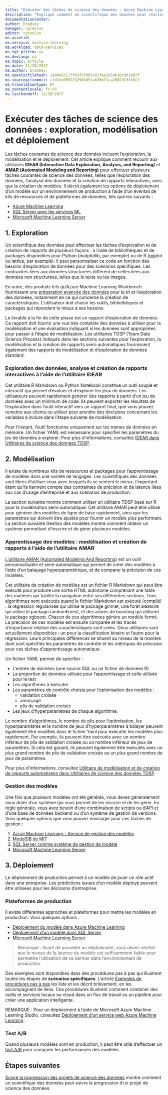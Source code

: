 ```yaml
---
title: "Exécuter des tâches de science des données - Azure Machine Learning | Microsoft Docs"
description: "Explique comment un scientifique des données peut réaliser un projet de science des données de manière traçable et collaborative, avec gestion de versions."
documentationcenter: 
author: bradsev
manager: cgronlun
editor: cgronlun
ms.assetid: 
ms.service: machine-learning
ms.workload: data-services
ms.tgt_pltfrm: na
ms.devlang: na
ms.topic: article
ms.date: 11/28/2017
ms.author: bradsev;
ms.openlocfilehash: 1ad4e8c117f93f2f085c01fae2a5ab38cdd10d2f
ms.sourcegitcommit: cfd1ea99922329b3d5fab26b71ca2882df33f6c2
ms.translationtype: HT
ms.contentlocale: fr-FR
ms.lasthandoff: 11/30/2017
---
```

# <a name="execute-data-science-tasks-exploration-modeling-and-deployment"></a>Exécuter des tâches de science des données : exploration, modélisation et déploiement

Les tâches courantes de science des données incluent l’exploration, la modélisation et le déploiement. Cet article explique comment recourir aux utilitaires **IDEAR (Interactive Data Exploration, Analysis, and Reporting)** et **AMAR (Automated Modeling and Reporting)** pour effectuer plusieurs tâches courantes de science des données, telles que l’exploration des données, l’analyse des données et la création de rapports interactives, ainsi que la création de modèles. Il décrit également les options de déploiement d’un modèle sur un environnement de production à l’aide d’un éventail de kits de ressources et de plateformes de données, tels que les suivants :

- [Azure Machine Learning](../preview/index.yml)
- [SQL Server avec les services ML](https://docs.microsoft.com/sql/advanced-analytics/r/r-services#in-database-analytics-with-sql-server)
- [Microsoft Machine Learning Server](https://docs.microsoft.com/machine-learning-server/what-is-machine-learning-server)


## 1. <a name='DataQualityReportUtility-1'></a> Exploration 

Un scientifique des données peut effectuer les tâches d’exploration et de création de rapports de plusieurs façons : à l’aide de bibliothèques et de packages disponibles pour Python (matplotlib, par exemple) ou de R (ggplot ou lattice, par exemple). Il peut personnaliser ce code en fonction des besoins d’exploration de données pour des scénarios spécifiques. Les contraintes liées aux données structurées diffèrent de celles liées aux données non structurées, telles que le texte ou les images. 

En outre, des produits tels qu’Azure Machine Learning Workbench fournissent une [préparation avancée des données](../preview/tutorial-bikeshare-dataprep.md) pour le tri et l’exploration des données, notamment en ce qui concerne la création de caractéristiques. L’utilisateur doit choisir les outils, bibliothèques et packages qui répondent le mieux à ses besoins. 

Le livrable à la fin de cette phase est un rapport d’exploration de données. Ce rapport doit fournir une vue très complète des données à utiliser pour la modélisation et une évaluation indiquant si les données sont appropriées pour passer à l’étape de modélisation. Les utilitaires TDSP (Team Data Science Process) indiqués dans les sections suivantes pour l’exploration, la modélisation et la création de rapports semi-automatiques fournissent également des rapports de modélisation et d’exploration de données standard. 

### <a name="interactive-data-exploration-analysis-and-reporting-using-the-idear-utility"></a>Exploration des données, analyse et création de rapports interactives à l’aide de l’utilitaire IDEAR

Cet utilitaire R Markdown ou Python Notebook constitue un outil souple et interactif qui permet d’évaluer et d’explorer les jeux de données. Les utilisateurs peuvent rapidement générer des rapports à partir d’un jeu de données avec un minimum de code. Ils peuvent exporter les résultats de l’exploration dans l’outil interactif vers un rapport final, que vous pouvez remettre aux clients ou utiliser pour prendre des décisions concernant les variables à inclure dans l’étape suivante de modélisation.

Pour l’instant, l’outil fonctionne uniquement sur les trames de données en mémoire. Un fichier YAML est nécessaire pour spécifier les paramètres du jeu de données à explorer. Pour plus d’informations, consultez [IDEAR dans Utilitaires de science des données TDSP](https://github.com/Azure/Azure-TDSP-Utilities/tree/master/DataScienceUtilities/DataReport-Utils).


## 2. <a name='ModelingUtility-2'></a> Modélisation

Il existe de nombreux kits de ressources et packages pour l’apprentissage de modèles dans une variété de langages. Les scientifiques des données sont libres d’utiliser ceux avec lesquels ils se sentent le mieux, l’important étant qu’ils tiennent compte des contraintes de précision et de latence liées aux cas d’usage d’entreprise et aux scénarios de production.

La section suivante montre comment utiliser un utilitaire TDSP basé sur R pour la modélisation semi-automatique. Cet utilitaire AMAR peut être utilisé pour générer des modèles de ligne de base rapidement, ainsi que les paramètres qui doivent être ajustés pour fournir un modèle plus performant.
La section suivante Gestion des modèles montre comment obtenir un système permettant d’inscrire et de gérer plusieurs modèles.


### <a name="model-training-modeling-and-reporting-using-the-amar-utility"></a>Apprentissage des modèles : modélisation et création de rapports à l’aide de l’utilitaire AMAR

[L’utilitaire AMAR (Automated Modeling And Reporting)](https://github.com/Azure/Azure-TDSP-Utilities/tree/master/DataScienceUtilities/Modeling) est un outil personnalisable et semi-automatique qui permet de créer des modèles à l’aide d’un balayage hyperparamétrique, et de comparer la précision de ces modèles. 

Cet utilitaire de création de modèles est un fichier R Markdown qui peut être exécuté pour produire une sortie HTML autonome comprenant une table des matières qui facilite la navigation entre ses différentes sections. Trois algorithmes sont exécutés quand le fichier Markdown est exécuté (compilé) : la régression régularisée qui utilise le package glmnet, une forêt aléatoire qui utilise le package randomForest, et des arbres de boosting qui utilisent le package xgboost. Chacun de ces algorithmes génère un modèle formé. La précision de ces modèles est ensuite comparée et les tracés d’importance relative des caractéristiques sont créés. Deux utilitaires sont actuellement disponibles : un pour la classification binaire et l’autre pour la régression. Leurs principales différences se situent au niveau de la manière dont sont spécifiés les paramètres de contrôle et les métriques de précision pour ces tâches d’apprentissage automatique. 

Un fichier YAML permet de spécifier :

- L’entrée de données (une source SQL ou un fichier de données R) 
- La proportion de données utilisée pour l’apprentissage et celle utilisée pour le test
- Les algorithmes à exécuter 
- Les paramètres de contrôle choisis pour l’optimisation des modèles :
    - validation croisée 
    - amorçage
    - plis de validation croisée
- Les jeux d’hyperparamètres de chaque algorithme. 

Le nombre d’algorithmes, le nombre de plis pour l’optimisation, les hyperparamètres et le nombre de jeux d’hyperparamètres à balayer peuvent également être modifiés dans le fichier Yaml pour exécuter les modèles plus rapidement. Par exemple, ils peuvent être exécutés avec un nombre inférieur de plis de validation croisée ou un nombre inférieur de jeux de paramètres. Si cela est garanti, ils peuvent également être exécutés avec un plus grand nombre de plis de validation croisée ou un plus grand nombre de jeux de paramètres.

Pour plus d’informations, consultez [Utilitaire de modélisation et de création de rapports automatisées dans Utilitaires de science des données TDSP](https://github.com/Azure/Azure-TDSP-Utilities/tree/master/DataScienceUtilities/Modeling).

### <a name="model-management"></a>Gestion des modèles
Une fois que plusieurs modèles ont été générés, vous devez généralement vous doter d’un système qui vous permet de les inscrire et de les gérer. En règle générale, vous avez besoin d’une combinaison de scripts ou d’API et d’une base de données backend ou d’un système de gestion de versions. Voici quelques options que vous pouvez envisager pour ces tâches de gestion :

1. [Azure Machine Learning - Service de gestion des modèles](../preview/index.yml)
2. [ModelDB de MIT](https://mitdbg.github.io/modeldb/) 
3. [SQL Server comme système de gestion de modèle](https://blogs.technet.microsoft.com/dataplatforminsider/2016/10/17/sql-server-as-a-machine-learning-model-management-system/)
4. [Microsoft Machine Learning Server](https://docs.microsoft.com/sql/advanced-analytics/r/r-server-standalone)

## 3. <a name='Deployment-3'></a> Déploiement

Le déploiement de production permet à un modèle de jouer un rôle actif dans une entreprise. Les prédictions issues d’un modèle déployé peuvent être utilisées pour les décisions d’entreprise.

### <a name="production-platforms"></a>Plateformes de production
Il existe différentes approches et plateformes pour mettre les modèles en production. Voici quelques options :


- [Déploiement du modèle dans Azure Machine Learning](https://docs.microsoft.com/azure/machine-learning/preview/model-management-overview)
- [Déploiement d’un modèle dans SQL Server](https://docs.microsoft.com/sql/advanced-analytics/tutorials/sqldev-py6-operationalize-the-model)
- [Microsoft Machine Learning Server](https://docs.microsoft.com/sql/advanced-analytics/r/r-server-standalone)

>
>
>Remarque : Avant de procéder au déploiement, vous devez vérifier que le niveau de la latence du modèle est suffisamment faible pour permettre l’utilisation de ce dernier dans l’environnement de production.
>

Des exemples sont disponibles dans des procédures pas à pas qui illustrent toutes les étapes de **scénarios spécifiques**. L’article [Exemples de procédures pas à pas](walkthroughs.md) les liste et les décrit brièvement, en les accompagnant de liens. Ces procédures illustrent comment combiner des outils et services locaux ou cloud dans un flux de travail ou un pipeline pour créer une application intelligente.

REMARQUE : Pour un déploiement à l’aide de Microsoft Azure Machine Learning Studio, consultez [Déploiement d’un service web Azure Machine Learning](../studio/publish-a-machine-learning-web-service.md).

### <a name="ab-testing"></a>Test A/B
Quand plusieurs modèles sont en production, il peut être utile d’effectuer un [test A/B](https://en.wikipedia.org/wiki/A/B_testing) pour comparer les performances des modèles. 

 
## <a name="next-steps"></a>Étapes suivantes

[Suivre la progression des projets de science des données](track-progress.md) montre comment un scientifique des données peut suivre la progression d’un projet de science des données.
 


